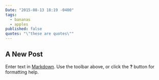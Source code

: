 ```yaml
---
Date: "2015-08-13 18:19 -0400"
tags: 
  - bananas
  - apples
published: false
quotes: "\"these are quotes\""
---
```






## A New Post

Enter text in [Markdown](http://daringfireball.net/projects/markdown/). Use the toolbar above, or click the **?** button for formatting help.
